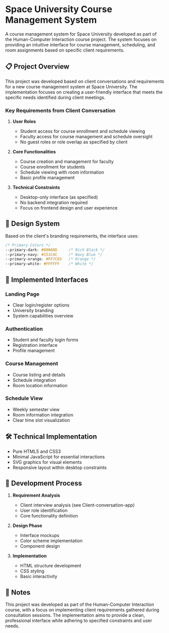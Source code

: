 # Space University Course Management System

A course management system for Space University developed as part of the Human-Computer Interaction course project. The system focuses on providing an intuitive interface for course management, scheduling, and room assignments based on specific client requirements.

## 📋 Project Overview

This project was developed based on client conversations and requirements for a new course management system at Space University. The implementation focuses on creating a user-friendly interface that meets the specific needs identified during client meetings.

### Key Requirements from Client Conversation

1. **User Roles**
   - Student access for course enrollment and schedule viewing
   - Faculty access for course management and schedule oversight
   - No guest roles or role overlap as specified by client

2. **Core Functionalities**
   - Course creation and management for faculty
   - Course enrollment for students
   - Schedule viewing with room information
   - Basic profile management

3. **Technical Constraints**
   - Desktop-only interface (as specified)
   - No backend integration required
   - Focus on frontend design and user experience

## 🎨 Design System

Based on the client's branding requirements, the interface uses:

```css
/* Primary Colors */
--primary-dark: #00060D     /* Rich Black */
--primary-navy: #151C4C     /* Navy Blue */
--primary-orange: #FF7C03   /* Orange */
--primary-white: #FFFFFF    /* White */
```

## 📱 Implemented Interfaces

### Landing Page
- Clear login/register options
- University branding
- System capabilities overview

### Authentication
- Student and faculty login forms
- Registration interface
- Profile management

### Course Management
- Course listing and details
- Schedule integration
- Room location information

### Schedule View
- Weekly semester view
- Room information integration
- Clear time slot visualization

## 🛠️ Technical Implementation

- Pure HTML5 and CSS3
- Minimal JavaScript for essential interactions
- SVG graphics for visual elements
- Responsive layout within desktop constraints

## 🎯 Development Process

1. **Requirement Analysis**
   - Client interview analysis (see Client-conversation-app)
   - User role identification
   - Core functionality definition

2. **Design Phase**
   - Interface mockups
   - Color scheme implementation
   - Component design

3. **Implementation**
   - HTML structure development
   - CSS styling
   - Basic interactivity

## 📝 Notes

This project was developed as part of the Human-Computer Interaction course, with a focus on implementing client requirements gathered during consultation sessions. The implementation aims to provide a clean, professional interface while adhering to specified constraints and user needs.
